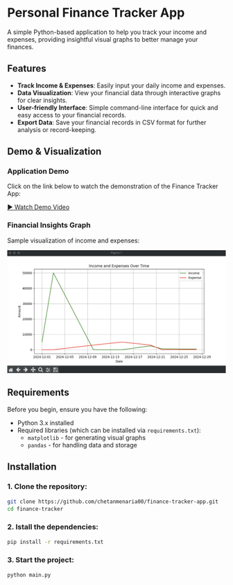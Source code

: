 # Personal Finance Tracker App

A simple Python-based application to help you track your income and expenses, providing insightful visual graphs to better manage your finances.

## Features

- **Track Income & Expenses**: Easily input your daily income and expenses.
- **Data Visualization**: View your financial data through interactive graphs for clear insights.
- **User-friendly Interface**: Simple command-line interface for quick and easy access to your financial records.
- **Export Data**: Save your financial records in CSV format for further analysis or record-keeping.

## Demo & Visualization

### Application Demo
Click on the link below to watch the demonstration of the Finance Tracker App:

[▶️ Watch Demo Video](https://drive.google.com/file/d/1-7rk9Fm8nxWk_Nr0i0OYuyqvC8IaPalX/view?usp=sharing)

### Financial Insights Graph
Sample visualization of income and expenses:

![Finance Graph](finance-graph.png)

## Requirements

Before you begin, ensure you have the following:

- Python 3.x installed
- Required libraries (which can be installed via `requirements.txt`):
  - `matplotlib` - for generating visual graphs
  - `pandas` - for handling data and storage

## Installation

### 1. Clone the repository:

```bash
git clone https://github.com/chetanmenaria00/finance-tracker-app.git
cd finance-tracker
```

### 2. Istall the dependencies:

```bash
pip install -r requirements.txt
```

### 3. Start the project:

```bash
python main.py
```